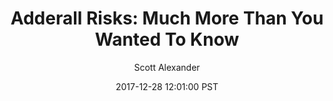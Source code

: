 ---
layout: podcast
title: "Adderall Risks: Much More Than You Wanted To Know"
author: Scott Alexander
description: https://slatestarcodex.com/2017/12/28/adderall-risks-much-more-than-you-wanted-to-know/
date: 2017-12-28 12:01:00 PST
length: 10268869
duration: 2567
guid: adderall-risks-much-more-than-you-wanted-to-know
---